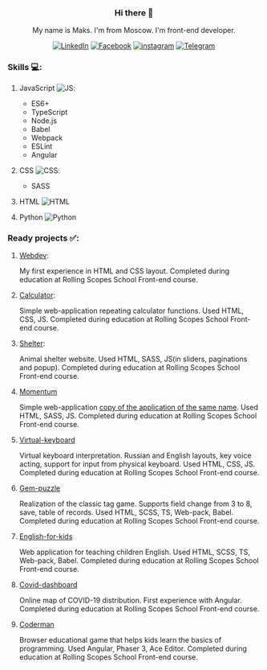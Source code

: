
<center>

### Hi there 👋
My name is Maks. I'm from Moscow. I'm front-end developer.

[![LinkedIn](/../main/assets/001-linkedin.png)](https://www.linkedin.com/in/maksim-perevyazkin-2376051b0/)
[![Facebook](/../main/assets/002-facebook.png)](https://www.facebook.com/maxim.perevyazkin/)
[![instagram](/../main/assets/003-instagram.png)](https://www.instagram.com/kvadratpm/)
[![Telegram](/../main/assets/004-telegram.png)](https://t.me/kvadratpm)
</center>

### Skills :computer::

1. JavaScript ![JS](/../main/assets/001-javascript.png):
    * ES6+
    * TypeScript
    * Node.js
    * Babel
    * Webpack
    * ESLint
    * Angular

2. CSS ![CSS](/../main/assets/003-css.png):
    * SASS
3. HTML ![HTML](/../main/assets/002-html.png)
4. Python ![Python](/../main/assets/004-python.png)

### Ready projects :white_check_mark::

1. [Webdev](https://rolling-scopes-school.github.io/kvadratpm-JS2020Q3/webdev/):
   
   My first experience in HTML and CSS layout. Completed during education at Rolling Scopes School Front-end course.

2. [Calculator](https://rolling-scopes-school.github.io/kvadratpm-JS2020Q3/calculator/):
   
   Simple web-application repeating calculator functions. Used HTML, CSS, JS. Completed during education at Rolling Scopes School Front-end course.

3. [Shelter](https://rolling-scopes-school.github.io/kvadratpm-JS2020Q3/shelter/):
   
   Animal shelter website. Used HTML, SASS, JS(in sliders, paginations and popup). Completed during education at Rolling Scopes School Front-end course.

4. [Momentum](https://rolling-scopes-school.github.io/kvadratpm-JS2020Q3/momentum/)
   
   Simple web-application [copy of the application of the same name](https://chrome.google.com/webstore/detail/momentum/laookkfknpbbblfpciffpaejjkokdgca?hl=ru). Used HTML, SASS, JS. Completed during education at Rolling Scopes School Front-end course.

5. [Virtual-keyboard](https://rolling-scopes-school.github.io/kvadratpm-JS2020Q3/virtual-keyboard/)
   
   Virtual keyboard interpretation. Russian and English layouts, key voice acting, support for input from physical keyboard. Used HTML, CSS, JS. Completed during education at Rolling Scopes School Front-end course.

6. [Gem-puzzle](https://rolling-scopes-school.github.io/kvadratpm-JS2020Q3/gem-puzzle/)
   
   Realization of the classic tag game. Supports field change from 3 to 8, save, table of records. Used HTML, SCSS, TS, Web-pack, Babel. Completed during education at Rolling Scopes School Front-end course.
   
7. [English-for-kids](https://rolling-scopes-school.github.io/kvadratpm-JS2020Q3/english-for-kids/)
   
   Web application for teaching children English. Used HTML, SCSS, TS, Web-pack, Babel. Completed during education at Rolling Scopes School Front-end course.
   
8. [Covid-dashboard](https://kvadratpm-covid-dashboard.netlify.app/)

   Online map of COVID-19 distribution. First experience with Angular. Completed during education at Rolling Scopes School Front-end course.
   
9. [Coderman](https://rsclone-coderman.netlify.app/)

   Browser educational game that helps kids learn the basics of programming. Used Angular, Phaser 3, Ace Editor. Completed during education at Rolling Scopes School Front-end course.

<!--
**kvadratpm/kvadratpm** is a ✨ _special_ ✨ repository because its `README.md` (this file) appears on your GitHub profile.

Here are some ideas to get you started:

- 🔭:computer I’m currently working on ...
- 🌱 I’m currently learning ...
- 👯 I’m looking to collaborate on ...
- 🤔 I’m looking for help with ...
- 💬 Ask me about ...
- 📫 How to reach me: ...
- 😄 Pronouns: ...
- ⚡ Fun fact: ...
-->

